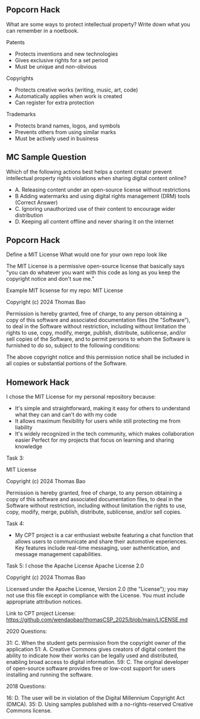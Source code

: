 ## Popcorn Hack
What are some ways to protect intellectual property? Write down what you can remember in a noetbook.

Patents
- Protects inventions and new technologies
- Gives exclusive rights for a set period
- Must be unique and non-obvious

Copyrights
- Protects creative works (writing, music, art, code)
- Automatically applies when work is created
- Can register for extra protection

Trademarks
- Protects brand names, logos, and symbols
- Prevents others from using similar marks
- Must be actively used in business

## MC Sample Question
Which of the following actions best helps a content creator prevent intellectual property rights violations when sharing digital content online?

- A. Releasing content under an open-source license without restrictions
- B Adding watermarks and using digital rights management (DRM) tools (Correct Answer)
- C. Ignoring unauthorized use of their content to encourage wider distribution
- D. Keeping all content offline and never sharing it on the internet

## Popcorn Hack
Define a MIT License
What would one for your own repo look like

 The MIT License is a permissive open-source license that basically says "you can do whatever you want with this code as long as you keep the copyright notice and don't sue me." 

 Example MIT licsense for my repo:
 MIT License

Copyright (c) 2024 Thomas Bao

Permission is hereby granted, free of charge, to any person obtaining a copy
of this software and associated documentation files (the "Software"), to deal
in the Software without restriction, including without limitation the rights
to use, copy, modify, merge, publish, distribute, sublicense, and/or sell
copies of the Software, and to permit persons to whom the Software is
furnished to do so, subject to the following conditions:

The above copyright notice and this permission notice shall be included in all
copies or substantial portions of the Software.


## Homework Hack

I chose the MIT License for my personal repository because:
- It's simple and straightforward, making it easy for others to understand what they can and can't do with my code
- It allows maximum flexibility for users while still protecting me from liability
- It's widely recognized in the tech community, which makes collaboration easier
Perfect for my projects that focus on learning and sharing knowledge

Task 3: 

MIT License

Copyright (c) 2024 Thomas Bao

Permission is hereby granted, free of charge, to any person obtaining a copy
of this software and associated documentation files, to deal in the Software
without restriction, including without limitation the rights to use, copy,
modify, merge, publish, distribute, sublicense, and/or sell copies.

Task 4:
- My CPT project is a car enthusiast website featuring a chat function that allows users to communicate and share their automotive experiences. Key features include real-time messaging, user authentication, and message management capabilities.

Task 5:
I chose the Apache License
Apache License 2.0

Copyright (c) 2024 Thomas Bao

Licensed under the Apache License, Version 2.0 (the "License");
you may not use this file except in compliance with the License.
You must include appropriate attribution notices.

Link to CPT project License: https://github.com/wendaobao/thomasCSP_2025/blob/main/LICENSE.md

2020 Questions:

31: C. When the student gets permission from the copyright owner of the application
51: A. Creative Commons gives creators of digital content the ability to indicate how their works can be legally used and distributed, enabling broad access to digital information.
59: C. The original developer of open-source software provides free or low-cost support for users installing and running the software.

2018 Questions:

16: D. The user will be in violation of the Digital Millennium Copyright Act (DMCA).
35: D. Using samples published with a no-rights-reserved Creative Commons license.